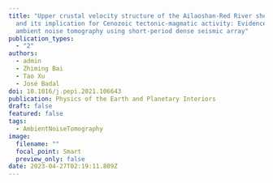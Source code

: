 ```yaml
---
title: "Upper crustal velocity structure of the Ailaoshan-Red River shear zone
  and its implication for Cenozoic tectonic-magmatic activity: Evidence from
  ambient noise tomography using short-period dense seismic array"
publication_types:
  - "2"
authors:
  - admin
  - Zhiming Bai
  - Tao Xu
  - José Badal
doi: 10.1016/j.pepi.2021.106643
publication: Physics of the Earth and Planetary Interiors
draft: false
featured: false
tags:
  - AmbientNoiseTomography
image:
  filename: ""
  focal_point: Smart
  preview_only: false
date: 2023-04-27T02:19:11.809Z
---
```

